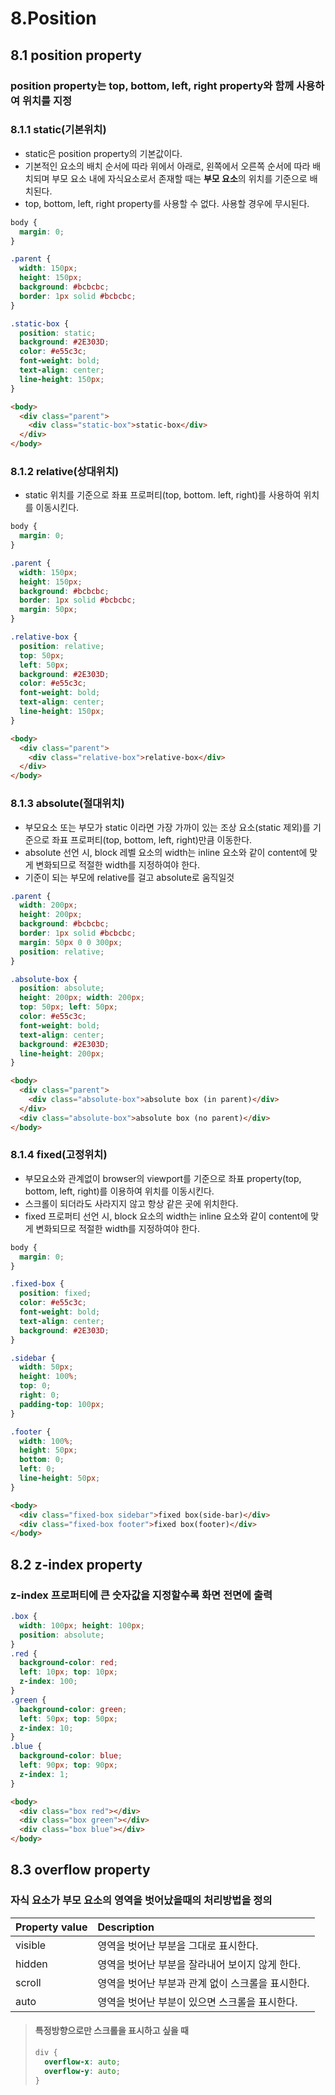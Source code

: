 # 8.Position

## 8.1 position property

### position property는 top, bottom, left, right property와 함께 사용하여 위치를 지정

### 8.1.1 static(기본위치)

* static은 position property의 기본값이다.
* 기본적인 요소의 배치 순서에 따라 위에서 아래로, 왼쪽에서 오른쪽 순서에 따라 배치되며 부모 요소 내에 자식요소로서 존재할 때는 **부모 요소**의 위치를 기준으로 배치된다.
* top, bottom, left, right property를 사용할 수 없다. 사용할 경우에 무시된다.

```css
body {
  margin: 0;
}

.parent {
  width: 150px;
  height: 150px;
  background: #bcbcbc;
  border: 1px solid #bcbcbc;
}

.static-box {
  position: static;
  background: #2E303D;
  color: #e55c3c;
  font-weight: bold;
  text-align: center;
  line-height: 150px;
}
```

```html
<body>
  <div class="parent">
    <div class="static-box">static-box</div>
  </div>
</body>
```

### 8.1.2 relative(상대위치)

* static 위치를 기준으로 좌표 프로퍼티(top, bottom. left, right)를 사용하여 위치를 이동시킨다.

```css
body {
  margin: 0;
}

.parent {
  width: 150px;
  height: 150px;
  background: #bcbcbc;
  border: 1px solid #bcbcbc;
  margin: 50px;
}

.relative-box {
  position: relative;
  top: 50px;
  left: 50px;
  background: #2E303D;
  color: #e55c3c;
  font-weight: bold;
  text-align: center;
  line-height: 150px;
}
```

```html
<body>
  <div class="parent">
    <div class="relative-box">relative-box</div>
  </div>
</body>
```

### 8.1.3 absolute(절대위치)

* 부모요소 또는 부모가 static 이라면 가장 가까이 있는 조상 요소(static 제외)를 기준으로 좌표 프로퍼티(top, bottom, left, right)만큼 이동한다.
* absolute 선언 시, block 레벨 요소의 width는 inline 요소와 같이 content에 맞게 변화되므로 적절한 width를 지정하여야 한다.
* 기준이 되는 부모에 relative를 걸고 absolute로 움직일것

```css
.parent {
  width: 200px;
  height: 200px;
  background: #bcbcbc;
  border: 1px solid #bcbcbc;
  margin: 50px 0 0 300px;
  position: relative;
}

.absolute-box {
  position: absolute;
  height: 200px; width: 200px;
  top: 50px; left: 50px;
  color: #e55c3c;
  font-weight: bold;
  text-align: center;
  background: #2E303D;
  line-height: 200px;
}
```

```html
<body>
  <div class="parent">
    <div class="absolute-box">absolute box (in parent)</div>
  </div>
  <div class="absolute-box">absolute box (no parent)</div>
</body>
```

### 8.1.4 fixed(고정위치)

* 부모요소와 관계없이 browser의 viewport를 기준으로 좌표 property(top, bottom, left, right)를 이용하여 위치를 이동시킨다.
* 스크롤이 되더라도 사라지지 않고 항상 같은 곳에 위치한다.
* fixed 프로퍼티 선언 시, block 요소의 width는 inline 요소와 같이 content에 맞게 변화되므로 적절한 width를 지정하여야 한다.

```css
body {
  margin: 0;
}

.fixed-box {
  position: fixed;
  color: #e55c3c;
  font-weight: bold;
  text-align: center;
  background: #2E303D;
}

.sidebar {
  width: 50px;
  height: 100%;
  top: 0;
  right: 0;
  padding-top: 100px;
}

.footer {
  width: 100%;
  height: 50px;
  bottom: 0;
  left: 0;
  line-height: 50px;
}
```

```html
<body>
  <div class="fixed-box sidebar">fixed box(side-bar)</div>
  <div class="fixed-box footer">fixed box(footer)</div>
</body>
```

## 8.2 z-index property

### z-index 프로퍼티에 큰 숫자값을 지정할수록 화면 전면에 출력

```css
.box {
  width: 100px; height: 100px;
  position: absolute;
}
.red {
  background-color: red;
  left: 10px; top: 10px;
  z-index: 100;
}
.green {
  background-color: green;
  left: 50px; top: 50px;
  z-index: 10;
}
.blue {
  background-color: blue;
  left: 90px; top: 90px;
  z-index: 1;
}
```

```html
<body>
  <div class="box red"></div>
  <div class="box green"></div>
  <div class="box blue"></div>
</body>
```

## 8.3 overflow property

### 자식 요소가 부모 요소의 영역을 벗어났을때의 처리방법을 정의

| Property value | Description |
| :------------- | :---------- |
| visible | 영역을 벗어난 부분을 그대로 표시한다. |
| hidden | 영역을 벗어난 부분을 잘라내어 보이지 않게 한다. |
| scroll | 영역을 벗어난 부분과 관계 없이 스크롤을 표시한다. |
| auto | 영역을 벗어난 부분이 있으면 스크롤을 표시한다. |

> #### 특정방향으로만 스크롤을 표시하고 싶을 때
> ```css
> div {
>   overflow-x: auto;
>   overflow-y: auto;
> }